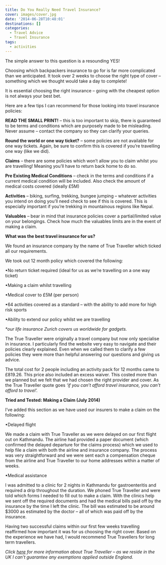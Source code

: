 ```yaml
---
title: Do You Really Need Travel Insurance?
cover: images/cover.jpg
date: '2014-06-28T10:48:01'
destinations: []
categories:
  - Travel Advice
  - Travel Insurance
tags:
  - activities
---
```

The simple answer to this question is a resounding YES!

Choosing which backpackers insurance to go for is far more complicated than we anticipated. It took over 2 weeks to choose the right type of cover – something which we thought would take a day to complete!

It is essential choosing the right insurance – going with the cheapest option is not always your best bet.

Here are a few tips I can recommend for those looking into travel insurance policies:

**READ THE SMALL PRINT!** – this is too important to skip, there is guaranteed to be terms and conditions which are purposely made to be misleading. Never assume – contact the company so they can clarify your queries.

**Round the world or one way ticket?** – some policies are not available for one way tickets. Again, be sure to confirm this is covered if you’re travelling one way (like we did).

**Claims** – there are some policies which won’t allow you to claim whilst you are travelling! Meaning you’ll have to return back home to do so.

**Pre Existing Medical Conditions** – check in the terms and conditions if a current medical condition will be included. Also check the amount of medical costs covered (ideally £5M)

**Activities** – biking, surfing, trekking, bungee jumping – whatever activities you intend on doing you’ll need check to see if this is covered. This is especially important if you’re trekking in mountainous regions like Nepal.

**Valuables** – bear in mind that insurance policies cover a partial/limited value on your belongings. Check how much the valuables limits are in the event of making a claim.



**What was the best travel insurance for us?**

We found an insurance company by the name of True Traveller which ticked all our requirements.

We took out 12 month policy which covered the following:

•No return ticket required (ideal for us as we’re travelling on a one way ticket)

•Making a claim whilst travelling

•Medical cover to £5M (per person)

•64 activities covered as a standard – with the ability to add more for high risk sports

•Ability to extend our policy whilst we are travelling

_\*our life insurance Zurich covers us worldwide for gadgets._

The True Traveller were originally a travel company but now only specialise in insurance. I particularly find the website very easy to navigate and their policies clearly explained. Even when we called them to clarify a few policies they were more than helpful answering our questions and giving us advice.

The total cost for 2 people including an activity pack for 12 months came to £819.26. This price also included an excess waiver. This costed more than we planned but we felt that we had chosen the right provider and cover. As the True Traveller quote goes _‘if you can’t afford travel insurance, you can’t afford to travel’._



**Tried and Tested: Making a Claim (July 2014)**

I’ve added this section as we have used our insurers to make a claim on the following:

•Delayed flight

We made a claim with True Traveller as we were delayed on our first flight out on Kathmandu. The airline had provided a paper document (which confirmed the delayed departure for the claims process) which we used to help file a claim with both the airline and insurance company. The process was very straightforward and we were sent each a compensation cheque from the airline and True Traveller to our home addresses within a matter of weeks.

•Medical assistance

I was admitted to a clinic for 2 nights in Kathmandu for gastroenteritis and required a drip throughout the duration. We phoned True Traveller and were told which forms I needed to fill out to make a claim. With the clinics help we sent off the required documents and had the medical bills paid off by the insurance by the time I left the clinic. The bill was estimated to be around $3000 as estimated by the doctor – all of which was paid off by the insurance.

Having two successful claims within our first few weeks travelling reaffirmed how important it was for us choosing the right cover. Based on the experience we have had, I would recommend True Travellers for long term travellers.



_Click [here](https://www.truetraveller.com/) for more information about True Traveller – as we reside in the UK I can’t guarantee any exemptions applied outside England._
